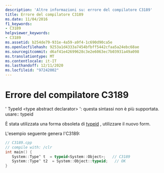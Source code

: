 ```yaml
---
description: 'Altre informazioni su: errore del compilatore C3189'
title: Errore del compilatore C3189
ms.date: 11/04/2016
f1_keywords:
- C3189
helpviewer_keywords:
- C3189
ms.assetid: b254de79-931e-4a59-a9f4-1c690d90ca5e
ms.openlocfilehash: 9253a1d4333a7454bfbff5442cfaa5a24ebc68ae
ms.sourcegitcommit: d6af41e42699628c3e2e6063ec7b03931a49a098
ms.translationtype: MT
ms.contentlocale: it-IT
ms.lasthandoff: 12/11/2020
ms.locfileid: "97242002"
---
```

# <a name="compiler-error-c3189"></a>Errore del compilatore C3189

' TypeId \<type abstract declarator> ': questa sintassi non è più supportata. usare:: typeid

È stata utilizzata una forma obsoleta di [typeid](../../extensions/typeid-cpp-component-extensions.md) , utilizzare il nuovo form.

L'esempio seguente genera l'C3189:

```cpp
// C3189.cpp
// compile with: /clr
int main() {
   System::Type^ t  = typeid<System::Object>;   // C3189
   System::Type^ t2  = System::Object::typeid;   // OK
}
```
